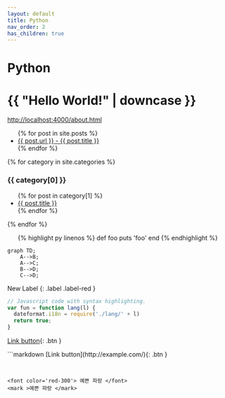 ```yaml
---
layout: default
title: Python
nav_order: 2
has_children: true
---
```


# Python

<h1>{{ "Hello World!" | downcase }}</h1>

<a href="http://localhost:4000/about.html" target="_blank" data-proofer-ignore>http://localhost:4000/about.html</a>


<ul>
  {% for post in site.posts %}
    <li>
      <a href="{{ post.url }}">{{ post.url }} - {{ post.title }}</a>
    </li>
  {% endfor %}
</ul>

{% for category in site.categories %}
  <h3>{{ category[0] }}</h3>
  <ul>
    {% for post in category[1] %}
      <li><a href="{{ post.url }}">{{ post.title }}</a></li>
    {% endfor %}
  </ul>
{% endfor %}



<ul>
  {% highlight py linenos %}
  def foo
    puts 'foo'
  end
  {% endhighlight %}
</ul>




```mermaid
graph TD;
    A-->B;
    A-->C;
    B-->D;
    C-->D;
```

New Label
{: .label .label-red }
```js
// Javascript code with syntax highlighting.
var fun = function lang(l) {
  dateformat.i18n = require('./lang/' + l)
  return true;
}
```

<div class="code-example" markdown="1">

[Link button](http://example.com/){: .btn }

</div>
```markdown
[Link button](http://example.com/){: .btn }

```


<font color='red-300'> 예쁜 파랑 </font>
<mark >예쁜 파랑 </mark>

